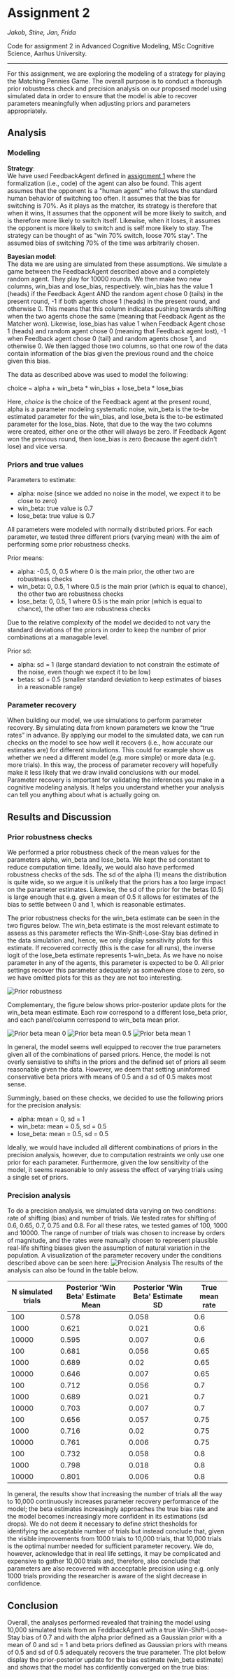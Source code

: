 # Assignment 2
_Jakob, Stine, Jan, Frida_ 

Code for assignment 2 in Advanced Cognitive Modeling, MSc Cognitive Science, Aarhus University.

------------
For this assignment, we are exploring the modeling of a strategy for playing the Matching Pennies Game. The overall purpose is to conduct a thorough prior robustness check and precision analysis on our proposed model using simulated data in order to ensure that the model is able to recover parameters meaningfully when adjusting priors and parameters appropriately.

## Analysis

### Modeling

__Strategy__:  
We have used FeedbackAgent defined in [assignment 1](https://github.com/CognitiveScienceAU/assignment1_fromverbal2formal-fridajakobjanstine) where the formalization (i.e., code) of the agent can also be found. 
This agent assumes that the opponent is a "human agent" who follows the standard human behavior of switching too often. It assumes that the bias for switching is 70%. As it plays as the matcher, its strategy is therefore that when it wins, 
It assumes that the opponent will be more likely to switch, and is therefore more likely to switch itself. Likewise, when it loses, it assumes the opponent is more likely to switch and is self more likely to stay. The strategy can be thought of as "win 70% switch, loose 70% stay". The assumed bias of switching 70% of the time was arbitrarily chosen. 

__Bayesian model__:  
The data we are using are simulated from these assumptions. We simulate a game between the FeedbackAgent described above and a completely random agent. They play for 10000 rounds. We then make two new columns, win_bias and lose_bias, respectively. win_bias has the value 1 (heads) if the Feedback Agent AND the random agent chose 0 (tails) in the present round, -1 if both agents chose 1 (heads) in the present round, and otherwise 0. This means that this column indicates pushing towards shifting when the two agents chose the same (meaning that Feedback Agent as the Matcher won). Likewise, lose_bias has value 1 when Feedback Agent chose 1 (heads) and random agent chose 0 (meaning that Feedback agent lost), -1 when Feedback agent chose 0 (tail) and random agents chose 1, and otherwise 0. 
We then lagged those two columns, so that one row of the data contain information of the bias given the previous round and the choice given this bias. 

The data as described above was used to model the following: 

choice ~ alpha + win_beta * win_bias + lose_beta * lose_bias

Here, _choice_ is the choice of the Feedback agent at the present round, alpha is a parameter modeling systematic noise, win_beta is the to-be estimated parameter for the win_bias, and lose_beta is the to-be estimated parameter for the lose_bias. Note, that due to the way the two columns were created, either one or the other will always be zero. If Feedback Agent won the previous round, then lose_bias is zero (because the agent didn't lose) and vice versa. 

### Priors and true values
Parameters to estimate:
- alpha: noise (since we added no noise in the model, we expect it to be close to zero)
- win_beta: true value is 0.7
- lose_beta: true value is 0.7

All parameters were modeled with normally distributed priors. For each parameter, we tested three different priors (varying mean) with the aim of performing some prior robustness checks. 

Prior means:
- alpha: -0.5, 0, 0.5 where 0 is the main prior, the other two are robustness checks
- win_beta: 0, 0.5, 1 where 0.5 is the main prior (which is equal to chance), the other two are robustness checks
- lose_beta: 0, 0.5, 1 where 0.5 is the main prior (which is equal to chance), the other two are robustness checks

Due to the relative complexity of the model we decided to not vary the standard deviations of the priors in order to keep the number of prior combinations at a managable level.

Prior sd:
- alpha: sd = 1 (large standard deviation to not constrain the estimate of the noise, even though we expect it to be low)
- betas: sd = 0.5 (smaller standard deviation to keep estimates of biases in a reasonable range)

### Parameter recovery 
When building our model, we use simulations to perform parameter recovery. By simulating data from known parameters we know the “true rates” in advance. By applying our model to the simulated data, we can run checks on the model to see how well it recovers (i.e., how accurate our estimates are) for different simulations. This could for example show us whether we need a different model (e.g. more simple) or more data (e.g. more trials). In this way, the process of parameter recovery will hopefully make it less likely that we draw invalid conclusions with our model. Parameter recovery is important for validating the inferences you make in a cognitive modeling analysis. It helps you understand whether your analysis can tell you anything about what is actually going on.

## Results and Discussion

### Prior robustness checks
We performed a prior robustness check of the mean values for the parameters alpha, win_beta and lose_beta. We kept the sd constant to reduce computation time. Ideally, we would also have performed robustness checks of the sds. The sd of the alpha (1) means the distribution is quite wide, so we argue it is unlikely that the priors has a too large impact on the parameter estimates. Likewise, the sd of the prior for the betas (0.5) is large enough that e.g. given a mean of 0.5 it allows for estimates of the bias to settle between 0 and 1, which is reasonable estimates. 

The prior robustness checks for the win_beta estimate can be seen in the two figures below. The win_beta estimate is the most relevant estimate to assess as this parameter reflects the Win-Shift-Lose-Stay bias defined in the data simulation and, hence, we only display sensitivity plots for this estimate. If recovered correctly (this is the case for all runs), the inverse logit of the lose_beta estimate represents 1-win_beta. As we have no noise parameter in any of the agents, this parameter is expected to be 0. All prior settings recover this parameter adequately as somewhere close to zero, so we have omitted plots for this as they are not too interesting.

![Prior robustness](prior_sensitivity.png "Prior robustness")

Complementary, the figure below shows prior-posterior update plots for the win_beta mean estimate. 
Each row correspond to a different lose_beta prior, and each panel/column correspond to win_beta mean prior. 

![Prior beta mean 0](plot0.png "PP-update for win beta mean = 0")
![Prior beta mean 0.5](plot05.png "PP-update for win beta mean = 0.5")
![Prior beta mean 1](plot1.png "PP-update for win beta mean = 1")

In general, the model seems well equipped to recover the true parameters given all of the combinations of parsed priors. Hence, the model is not overly sensistive to shifts in the priors and the defined set of priors all seem reasonable given the data. However, we deem that setting uninformed conservative beta priors with means of 0.5 and a sd of 0.5 makes most sense.

Summingly, based on these checks, we decided to use the following priors for the precision analysis: 
- alpha: mean = 0, sd = 1
- win_beta: mean = 0.5, sd = 0.5
- lose_beta: mean = 0.5, sd = 0.5  

Ideally, we would have included all different combinations of priors in the precision analysis, however, due to computation restraints we only use one prior for each parameter. Furthermore, given the low sensitivity of the model, it seems reasonable to only assess the effect of varying trials using a single set of priors.

### Precision analysis
To do a precision analysis, we simulated data varying on two conditions: rate of shifting (bias) and number of trials. We tested rates for shifting of 0.6, 0.65, 0.7, 0.75 and 0.8. For all these rates, we tested games of 100, 1000 and 10000. The range of number of trials was chosen to increase by orders of magnitude, and the rates were manually chosen to represent plausible real-life shifting biases given the assumption of natural variation in the population. A visualization of the parameter recovery under the conditions described above can be seen here: 
![Precision Analysis](plot_ntrials_check.png "Precision Analysis")
The results of the analysis can also be found in the table below.


| N simulated trials | Posterior 'Win Beta' Estimate Mean | Posterior 'Win Beta' Estimate SD | True mean rate | 
|---|---|---|---|
| 100 | 0.578 | 0.058 | 0.6 | 
| 1000 | 0.621 | 0.021 | 0.6 | 
| 10000 | 0.595 | 0.007 | 0.6 |
| 100 | 0.681 | 0.056 | 0.65 | 
| 1000 | 0.689 | 0.02 | 0.65 |
| 10000 | 0.646 | 0.007 | 0.65 |
| 100 | 0.712 | 0.056 | 0.7 |
| 1000 | 0.689 | 0.021 | 0.7 |
| 10000 | 0.703 | 0.007 | 0.7 |
| 100 | 0.656 | 0.057 | 0.75 |
| 1000 | 0.716 | 0.02 | 0.75 |
| 10000 | 0.761 | 0.006 | 0.75 |
| 100 | 0.732 | 0.058 | 0.8 |
| 1000 | 0.798 | 0.018 | 0.8 |
| 10000 | 0.801 | 0.006 | 0.8 |

In general, the results show that increasing the number of trials all the way to 10,000 continuously increases parameter recovery performance of the model; the beta estimates increasingly approaches the true bias rate and the model becomes increasingly more confident in its estimations (sd drops). We do not deem it necessary to define strict thesholds for identifying the acceptable number of trials but instead conclude that, given the visible improvements from 1000 trials to 10,000 trials, that 10,000 trials is the optimal number needed for sufficient parameter recovery. We do, however, acknowledge that in real life settings, it may be complicated and expensive to gather 10,000 trials and, therefore, also conclude that parameters are also recovered with accecptable precision using e.g. only 1000 trials providing the researcher is aware of the slight decrease in confidence.


## Conclusion
Overall, the analyses performed revealed that training the model using 10,000 simulated trials from an FeddbackAgent with a true Win-Shift-Loose-Stay bias of 0.7 and with the alpha prior defined as a Gaussian prior with a mean of 0 and sd = 1 and beta priors defined as Gaussian priors with means of 0.5 and sd of 0.5 adequately recovers the true parameter. The plot below display the prior-posterior update for the bias estimate (win_beta estimate) and shows that the model has confidently converged on the true bias:
